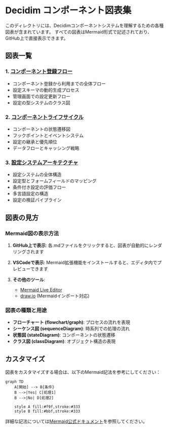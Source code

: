 # Decidim コンポーネント図表集

このディレクトリには、Decidimコンポーネントシステムを理解するための各種図表が含まれています。
すべての図表はMermaid形式で記述されており、GitHub上で直接表示できます。

## 図表一覧

### 1. [コンポーネント登録フロー](./component-registration-flow.md)
- コンポーネント登録から利用までの全体フロー
- 設定スキーマの動的生成プロセス
- 管理画面での設定更新フロー
- 設定の型システムのクラス図

### 2. [コンポーネントライフサイクル](./component-lifecycle.md)
- コンポーネントの状態遷移図
- フックポイントとイベントシステム
- 設定の継承と優先順位
- データフローとキャッシング戦略

### 3. [設定システムアーキテクチャ](./settings-architecture.md)
- 設定システムの全体構造
- 設定型とフォームフィールドのマッピング
- 条件付き設定の評価フロー
- 多言語設定の構造
- 設定の検証パイプライン

## 図表の見方

### Mermaid図の表示方法

1. **GitHub上で表示**: 各.mdファイルをクリックすると、図表が自動的にレンダリングされます

2. **VSCodeで表示**: Mermaid拡張機能をインストールすると、エディタ内でプレビューできます

3. **その他のツール**: 
   - [Mermaid Live Editor](https://mermaid.live/)
   - [draw.io](https://app.diagrams.net/) (Mermaidインポート対応)

### 図表の種類と用途

- **フローチャート (flowchart/graph)**: プロセスの流れを表現
- **シーケンス図 (sequenceDiagram)**: 時系列での処理の流れ
- **状態図 (stateDiagram)**: コンポーネントの状態遷移
- **クラス図 (classDiagram)**: オブジェクト構造の表現

## カスタマイズ

図表をカスタマイズする場合は、以下のMermaid記法を参考にしてください：

```mermaid
graph TD
    A[開始] --> B{条件}
    B -->|Yes| C[処理1]
    B -->|No| D[処理2]
    
    style A fill:#f9f,stroke:#333
    style B fill:#bbf,stroke:#333
```

詳細な記法については[Mermaid公式ドキュメント](https://mermaid.js.org/intro/)を参照してください。